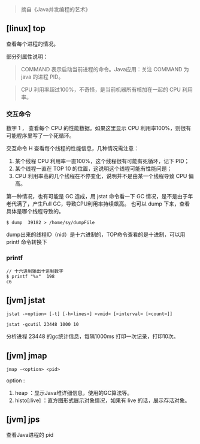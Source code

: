 > 摘自《Java并发编程的艺术》

## [linux] top
查看每个进程的情况。

部分列属性说明：
> COMMAND 表示启动当前进程的命令。Java应用：关注 COMMAND 为 java 的进程 PID。

> CPU 利用率超过100%，不奇怪，是当前机器所有核加在一起的 CPU 利用率。

### 交互命令

数字 1 ， 查看每个 CPU 的性能数据。如果这里显示 CPU 利用率100%，则很有可能程序里写了一个死循环。

交互命令 H 查看每个线程的性能信息，几种情况需注意：
1. 某个线程 CPU 利用率一直100%，这个线程很有可能有死循环，记下 PID；
2. 某个线程一直在 TOP 10 的位置，这说明这个线程可能有性能问题；
3. CPU 利用率高的几个线程在不停变化，说明并不是由某一个线程导致 CPU 偏高。

第一种情况，也有可能是 GC 造成，用 jstat 命令看一下 GC 情况，是不是由于年老代满了，产生Full GC，导致CPU利用率持续飙高。
也可以 dump 下来，查看具体是哪个线程导致的。
```vim
$ dump  39182 > /home/sy/dumpFile
```
dump出来的线程ID（nid）是十六进制的，TOP命令查看的是十进制，可以用 printf 命令转换下

### printf 

```vim
// 十六进制输出十进制数字
$ printf "%x"  198
c6
```

## [jvm] jstat
`jstat -<option> [-t] [-h<lines>] <vmid> [<interval> [<count>]]`
```vim
jstat -gcutil 23448 1000 10
```
分析进程 23448 的gc统计信息，每隔1000ms 打印一次记录，打印10次。

## [jvm] jmap 

`jmap -<option> <pid>`

option :
1. heap ：显示Java堆详细信息，使用的GC算法等。
2. histo[:live] ：直方图形式展示对象情况，如果有 live 的话，展示存活对象。

## [jvm] jps
查看Java进程的 pid
